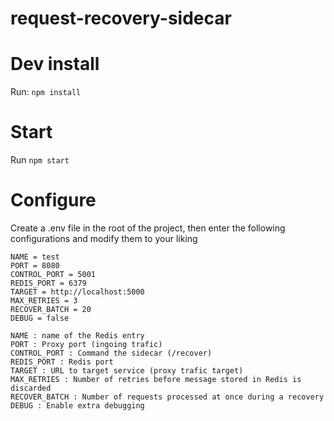 # request-recovery-sidecar
 
# Dev install
Run: ```npm install```

# Start
Run ```npm start```

# Configure
Create a .env file in the root of the project, then enter the following configurations and modify them to your liking
```
NAME = test
PORT = 8080
CONTROL_PORT = 5001
REDIS_PORT = 6379
TARGET = http://localhost:5000
MAX_RETRIES = 3
RECOVER_BATCH = 20
DEBUG = false
```
```
NAME : name of the Redis entry
PORT : Proxy port (ingoing trafic)
CONTROL_PORT : Command the sidecar (/recover)
REDIS_PORT : Redis port
TARGET : URL to target service (proxy trafic target)
MAX_RETRIES : Number of retries before message stored in Redis is discarded
RECOVER_BATCH : Number of requests processed at once during a recovery
DEBUG : Enable extra debugging
```
